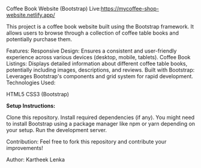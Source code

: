 Coffee Book Website (Bootstrap) Live:https://mycoffee-shop-website.netlify.app/

This project is a coffee book website built using the Bootstrap framework. It allows users to browse through a collection of coffee table books and potentially purchase them.

Features:
Responsive Design: Ensures a consistent and user-friendly experience across various devices (desktop, mobile, tablets).
Coffee Book Listings: Displays detailed information about different coffee table books, potentially including images, descriptions, and reviews.
Built with Bootstrap: Leverages Bootstrap's components and grid system for rapid development.
Technologies Used:

HTML5
CSS3
(Bootstrap)

**Setup Instructions:**

Clone this repository.
Install required dependencies (if any). You might need to install Bootstrap using a package manager like npm or yarn depending on your setup.
Run the development server.


Contribution:
Feel free to fork this repository and contribute your improvements!

Author:
Kartheek Lenka
